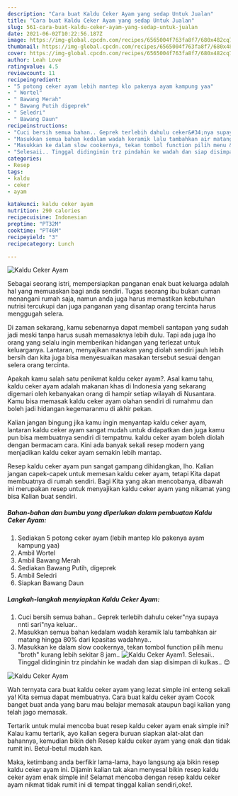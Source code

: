 ```yaml
---
description: "Cara buat Kaldu Ceker Ayam yang sedap Untuk Jualan"
title: "Cara buat Kaldu Ceker Ayam yang sedap Untuk Jualan"
slug: 561-cara-buat-kaldu-ceker-ayam-yang-sedap-untuk-jualan
date: 2021-06-02T10:22:56.187Z
image: https://img-global.cpcdn.com/recipes/6565004f763fa8f7/680x482cq70/kaldu-ceker-ayam-foto-resep-utama.jpg
thumbnail: https://img-global.cpcdn.com/recipes/6565004f763fa8f7/680x482cq70/kaldu-ceker-ayam-foto-resep-utama.jpg
cover: https://img-global.cpcdn.com/recipes/6565004f763fa8f7/680x482cq70/kaldu-ceker-ayam-foto-resep-utama.jpg
author: Leah Love
ratingvalue: 4.5
reviewcount: 11
recipeingredient:
- "5 potong ceker ayam lebih mantep klo pakenya ayam kampung yaa"
- " Wortel"
- " Bawang Merah"
- " Bawang Putih digeprek"
- " Seledri"
- " Bawang Daun"
recipeinstructions:
- "Cuci bersih semua bahan.. Geprek terlebih dahulu ceker&#34;nya supaya nnti sari&#34;nya keluar.."
- "Masukkan semua bahan kedalam wadah keramik lalu tambahkan air matang hingga 80% dari kpasitas wadahnya.."
- "Masukkan ke dalam slow cookernya, tekan tombol function pilih menu &#34;broth&#34; kurang lebih sekitar 8 jam.."
- "Selesaii.. Tinggal didinginin trz pindahin ke wadah dan siap disimpan di kulkas.. 😊"
categories:
- Resep
tags:
- kaldu
- ceker
- ayam

katakunci: kaldu ceker ayam 
nutrition: 290 calories
recipecuisine: Indonesian
preptime: "PT32M"
cooktime: "PT46M"
recipeyield: "3"
recipecategory: Lunch

---
```



![Kaldu Ceker Ayam](https://img-global.cpcdn.com/recipes/6565004f763fa8f7/680x482cq70/kaldu-ceker-ayam-foto-resep-utama.jpg)

Sebagai seorang istri, mempersiapkan panganan enak buat keluarga adalah hal yang memuaskan bagi anda sendiri. Tugas seorang ibu bukan cuman menangani rumah saja, namun anda juga harus memastikan kebutuhan nutrisi tercukupi dan juga panganan yang disantap orang tercinta harus menggugah selera.

Di zaman  sekarang, kamu sebenarnya dapat membeli santapan yang sudah jadi meski tanpa harus susah memasaknya lebih dulu. Tapi ada juga lho orang yang selalu ingin memberikan hidangan yang terlezat untuk keluarganya. Lantaran, menyajikan masakan yang diolah sendiri jauh lebih bersih dan kita juga bisa menyesuaikan masakan tersebut sesuai dengan selera orang tercinta. 



Apakah kamu salah satu penikmat kaldu ceker ayam?. Asal kamu tahu, kaldu ceker ayam adalah makanan khas di Indonesia yang sekarang digemari oleh kebanyakan orang di hampir setiap wilayah di Nusantara. Kamu bisa memasak kaldu ceker ayam olahan sendiri di rumahmu dan boleh jadi hidangan kegemaranmu di akhir pekan.

Kalian jangan bingung jika kamu ingin menyantap kaldu ceker ayam, lantaran kaldu ceker ayam sangat mudah untuk didapatkan dan juga kamu pun bisa membuatnya sendiri di tempatmu. kaldu ceker ayam boleh diolah dengan bermacam cara. Kini ada banyak sekali resep modern yang menjadikan kaldu ceker ayam semakin lebih mantap.

Resep kaldu ceker ayam pun sangat gampang dihidangkan, lho. Kalian jangan capek-capek untuk memesan kaldu ceker ayam, tetapi Kita dapat membuatnya di rumah sendiri. Bagi Kita yang akan mencobanya, dibawah ini merupakan resep untuk menyajikan kaldu ceker ayam yang nikamat yang bisa Kalian buat sendiri.

<!--inarticleads1-->

##### Bahan-bahan dan bumbu yang diperlukan dalam pembuatan Kaldu Ceker Ayam:

1. Sediakan 5 potong ceker ayam (lebih mantep klo pakenya ayam kampung yaa)
1. Ambil  Wortel
1. Ambil  Bawang Merah
1. Sediakan  Bawang Putih, digeprek
1. Ambil  Seledri
1. Siapkan  Bawang Daun




<!--inarticleads2-->

##### Langkah-langkah menyiapkan Kaldu Ceker Ayam:

1. Cuci bersih semua bahan.. Geprek terlebih dahulu ceker&#34;nya supaya nnti sari&#34;nya keluar..
1. Masukkan semua bahan kedalam wadah keramik lalu tambahkan air matang hingga 80% dari kpasitas wadahnya..
1. Masukkan ke dalam slow cookernya, tekan tombol function pilih menu &#34;broth&#34; kurang lebih sekitar 8 jam..
<img src="//assets-global.cpcdn.com/assets/icons/button_play-2c75c40dde080a61004c1f40b05d8f140eaff45d7e9e6481dc71c63d2e7c4909.png" alt="Kaldu Ceker Ayam">1. Selesaii.. Tinggal didinginin trz pindahin ke wadah dan siap disimpan di kulkas.. 😊
<img src="//assets-global.cpcdn.com/assets/icons/button_play-2c75c40dde080a61004c1f40b05d8f140eaff45d7e9e6481dc71c63d2e7c4909.png" alt="Kaldu Ceker Ayam">



Wah ternyata cara buat kaldu ceker ayam yang lezat simple ini enteng sekali ya! Kita semua dapat membuatnya. Cara buat kaldu ceker ayam Cocok banget buat anda yang baru mau belajar memasak ataupun bagi kalian yang telah jago memasak.

Tertarik untuk mulai mencoba buat resep kaldu ceker ayam enak simple ini? Kalau kamu tertarik, ayo kalian segera buruan siapkan alat-alat dan bahannya, kemudian bikin deh Resep kaldu ceker ayam yang enak dan tidak rumit ini. Betul-betul mudah kan. 

Maka, ketimbang anda berfikir lama-lama, hayo langsung aja bikin resep kaldu ceker ayam ini. Dijamin kalian tak akan menyesal bikin resep kaldu ceker ayam enak simple ini! Selamat mencoba dengan resep kaldu ceker ayam nikmat tidak rumit ini di tempat tinggal kalian sendiri,oke!.

